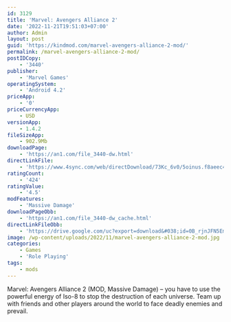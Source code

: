 ```yaml
---
id: 3129
title: 'Marvel: Avengers Alliance 2'
date: '2022-11-21T19:51:03+07:00'
author: Admin
layout: post
guid: 'https://kindmod.com/marvel-avengers-alliance-2-mod/'
permalink: /marvel-avengers-alliance-2-mod/
postIDCopy:
    - '3440'
publisher:
    - 'Marvel Games'
operatingSystem:
    - 'Android 4.2'
priceApp:
    - '0'
priceCurrencyApp:
    - USD
versionApp:
    - 1.4.2
fileSizeApp:
    - 902.9Mb
downloadPage:
    - 'https://an1.com/file_3440-dw.html'
directLinkFile:
    - 'https://www.4sync.com/web/directDownload/73Kc_6v0/5oinus.f8aeec45a23792a84c90b6a42f5e0409'
ratingCount:
    - '424'
ratingValue:
    - '4.5'
modFeatures:
    - 'Massive Damage'
downloadPageObb:
    - 'https://an1.com/file_3440-dw_cache.html'
directLinkFileObb:
    - 'https://drive.google.com/uc?export=download&#038;id=0B_rjnJFN5EmfQlh6am94bFBDUFE'
image: /wp-content/uploads/2022/11/marvel-avengers-alliance-2-mod.jpg
categories:
    - Games
    - 'Role Playing'
tags:
    - mods
---
```


Marvel: Avengers Alliance 2 (MOD, Massive Damage) – you have to use the powerful energy of Iso-8 to stop the destruction of each universe. Team up with friends and other players around the world to face deadly enemies and prevail.